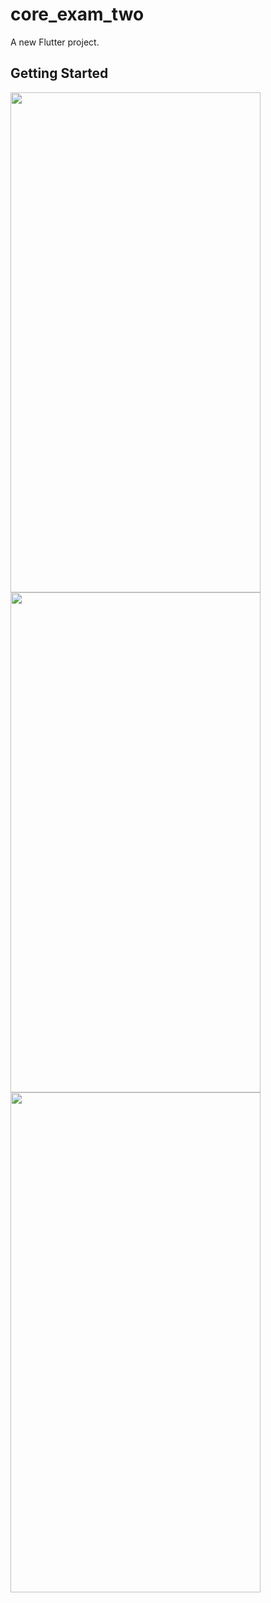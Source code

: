 # core_exam_two

A new Flutter project.

## Getting Started

<img src = 'https://github.com/Zimil-Patel/core_exam_two/assets/112332000/df0547b3-8ab3-4949-9466-8990df6545ab' height = 800 width = 400 >

<img src = 'https://github.com/Zimil-Patel/core_exam_two/assets/112332000/009d7a93-e6e1-497e-8e76-fd824828c0f5' height = 800 width = 400 >

<img src = 'https://github.com/Zimil-Patel/core_exam_two/assets/112332000/a74ade12-c58c-4de7-b007-c02908bd2858' height = 800 width = 400 >




